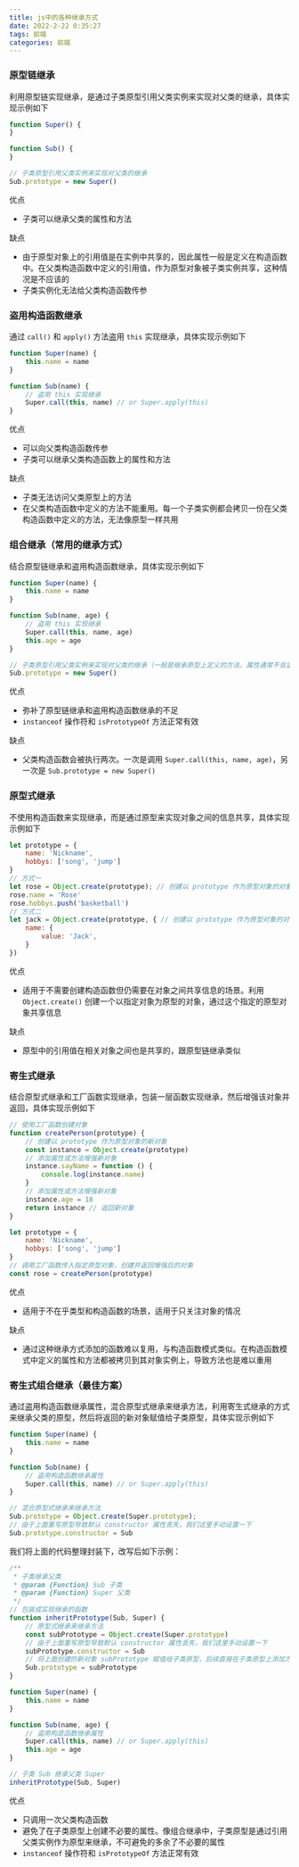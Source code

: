 ```yaml
---
title: js中的各种继承方式
date: 2022-2-22 0:35:27
tags: 前端
categories: 前端
---
```


### 原型链继承

利用原型链实现继承，是通过子类原型引用父类实例来实现对父类的继承，具体实现示例如下

```javascript
function Super() {
}

function Sub() {
}

// 子类原型引用父类实例来实现对父类的继承
Sub.prototype = new Super()
```

优点

* 子类可以继承父类的属性和方法

缺点

* 由于原型对象上的引用值是在实例中共享的，因此属性一般是定义在构造函数中。在父类构造函数中定义的引用值，作为原型对象被子类实例共享，这种情况是不应该的
* 子类实例化无法给父类构造函数传参

### 盗用构造函数继承

通过 `call()` 和 `apply()` 方法盗用 `this` 实现继承，具体实现示例如下

```javascript
function Super(name) {
    this.name = name
}

function Sub(name) {
    // 盗用 this 实现继承
    Super.call(this, name) // or Super.apply(this)
}
```

优点

* 可以向父类构造函数传参
* 子类可以继承父类构造函数上的属性和方法

缺点

* 子类无法访问父类原型上的方法
* 在父类构造函数中定义的方法不能重用。每一个子类实例都会拷贝一份在父类构造函数中定义的方法，无法像原型一样共用

### 组合继承（常用的继承方式）

结合原型链继承和盗用构造函数继承，具体实现示例如下

```javascript
function Super(name) {
    this.name = name
}

function Sub(name, age) {
    // 盗用 this 实现继承
    Super.call(this, name, age)
    this.age = age
}

// 子类原型引用父类实例来实现对父类的继承（一般是继承原型上定义的方法，属性通常不会定义在原型对象上）
Sub.prototype = new Super()
```

优点

* 弥补了原型链继承和盗用构造函数继承的不足
* `instanceof` 操作符和 `isPrototypeOf` 方法正常有效

缺点

* 父类构造函数会被执行两次。一次是调用 `Super.call(this, name, age)`，另一次是 `Sub.prototype = new Super()`

### 原型式继承

不使用构造函数来实现继承，而是通过原型来实现对象之间的信息共享，具体实现示例如下

```javascript
let prototype = {
    name: 'Nickname',
    hobbys: ['song', 'jump']
}
// 方式一
let rose = Object.create(prototype); // 创建以 prototype 作为原型对象的对象
rose.name = 'Rose'
rose.hobbys.push('basketball')
// 方式二
let jack = Object.create(prototype, { // 创建以 prototype 作为原型对象的对象
    name: {
        value: 'Jack',
    }
})

```

优点

* 适用于不需要创建构造函数但仍需要在对象之间共享信息的场景。利用 `Object.create()` 创建一个以指定对象为原型的对象，通过这个指定的原型对象共享信息

缺点

* 原型中的引用值在相关对象之间也是共享的，跟原型链继承类似

### 寄生式继承

结合原型式继承和工厂函数实现继承，包装一层函数实现继承，然后增强该对象并返回，具体实现示例如下

```javascript
// 使用工厂函数创建对象
function createPerson(prototype) {
    // 创建以 prototype 作为原型对象的新对象
    const instance = Object.create(prototype)
    // 添加属性或方法增强新对象
    instance.sayName = function () {
        console.log(instance.name)
    }
    // 添加属性或方法增强新对象
    instance.age = 18
    return instance // 返回新对象
}

let prototype = {
    name: 'Nickname',
    hobbys: ['song', 'jump']
}
// 调用工厂函数传入指定原型对象，创建并返回增强后的对象
const rose = createPerson(prototype)

```

优点

* 适用于不在乎类型和构造函数的场景，适用于只关注对象的情况

缺点

* 通过这种继承方式添加的函数难以复用，与构造函数模式类似。在构造函数模式中定义的属性和方法都被拷贝到其对象实例上，导致方法也是难以重用

### 寄生式组合继承（最佳方案）

通过盗用构造函数继承属性，混合原型式继承来继承方法，利用寄生式继承的方式来继承父类的原型，然后将返回的新对象赋值给子类原型，具体实现示例如下

```javascript
function Super(name) {
    this.name = name
}

function Sub(name) {
    // 盗用构造函数继承属性
    Super.call(this, name) // or Super.apply(this)
}

// 混合原型式继承来继承方法
Sub.prototype = Object.create(Super.prototype);
// 由于上面重写原型导致默认 constructor 属性丢失，我们这里手动设置一下
Sub.prototype.constructor = Sub
```

我们将上面的代码整理封装下，改写后如下示例：

```javascript
/**
 * 子类继承父类
 * @param {Function} Sub 子类
 * @param {Function} Super 父类
 */
// 包装成实现继承的函数
function inheritPrototype(Sub, Super) {
    // 原型式继承来继承方法
    const subPrototype = Object.create(Super.prototype)
    // 由于上面重写原型导致默认 constructor 属性丢失，我们这里手动设置一下
    subPrototype.constructor = Sub
    // 将上面创建的新对象 subPrototype 赋值给子类原型，后续直接在子类原型上添加方法或属性增强该对象即可
    Sub.prototype = subPrototype
}

function Super(name) {
    this.name = name
}

function Sub(name, age) {
    // 盗用构造函数继承属性
    Super.call(this, name) // or Super.apply(this)
    this.age = age
}

// 子类 Sub 继承父类 Super
inheritPrototype(Sub, Super)
```

优点

* 只调用一次父类构造函数
* 避免了在子类原型上创建不必要的属性。像组合继承中，子类原型是通过引用父类实例作为原型来继承，不可避免的多余了不必要的属性
* `instanceof` 操作符和 `isPrototypeOf` 方法正常有效



